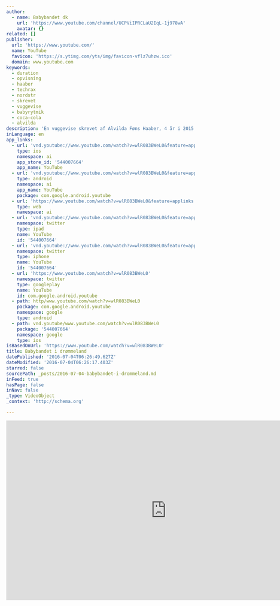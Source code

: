 ```yaml
---
author:
  - name: Babybandet dk
    url: 'https://www.youtube.com/channel/UCPViIPRCLaU2IqL-1j978wA'
    avatar: {}
related: []
publisher:
  url: 'https://www.youtube.com/'
  name: YouTube
  favicon: 'https://s.ytimg.com/yts/img/favicon-vflz7uhzw.ico'
  domain: www.youtube.com
keywords:
  - duration
  - opvisning
  - haaber
  - techrax
  - nordstr
  - skrevet
  - vuggevise
  - babyrytmik
  - coca-cola
  - alvilda
description: 'En vuggevise skrevet af Alvilda Føns Haaber, 4 år i 2015.'
inLanguage: en
app_links:
  - url: 'vnd.youtube://www.youtube.com/watch?v=wlR083BWeL0&feature=applinks'
    type: ios
    namespace: ai
    app_store_id: '544007664'
    app_name: YouTube
  - url: 'vnd.youtube://www.youtube.com/watch?v=wlR083BWeL0&feature=applinks'
    type: android
    namespace: ai
    app_name: YouTube
    package: com.google.android.youtube
  - url: 'https://www.youtube.com/watch?v=wlR083BWeL0&feature=applinks'
    type: web
    namespace: ai
  - url: 'vnd.youtube://www.youtube.com/watch?v=wlR083BWeL0&feature=applinks'
    namespace: twitter
    type: ipad
    name: YouTube
    id: '544007664'
  - url: 'vnd.youtube://www.youtube.com/watch?v=wlR083BWeL0&feature=applinks'
    namespace: twitter
    type: iphone
    name: YouTube
    id: '544007664'
  - url: 'https://www.youtube.com/watch?v=wlR083BWeL0'
    namespace: twitter
    type: googleplay
    name: YouTube
    id: com.google.android.youtube
  - path: http/www.youtube.com/watch?v=wlR083BWeL0
    package: com.google.android.youtube
    namespace: google
    type: android
  - path: vnd.youtube/www.youtube.com/watch?v=wlR083BWeL0
    package: '544007664'
    namespace: google
    type: ios
isBasedOnUrl: 'https://www.youtube.com/watch?v=wlR083BWeL0'
title: Babybandet i drømmeland
datePublished: '2016-07-04T06:26:49.627Z'
dateModified: '2016-07-04T06:26:17.403Z'
starred: false
sourcePath: _posts/2016-07-04-babybandet-i-drommeland.md
inFeed: true
hasPage: false
inNav: false
_type: VideoObject
_context: 'http://schema.org'

---
```

<iframe src="https://cdn.embedly.com/widgets/media.html?src=https%3A%2F%2Fwww.youtube.com%2Fembed%2FwlR083BWeL0%3Ffeature%3Doembed&amp;url=http%3A%2F%2Fwww.youtube.com%2Fwatch%3Fv%3DwlR083BWeL0&amp;image=https%3A%2F%2Fi.ytimg.com%2Fvi%2FwlR083BWeL0%2Fhqdefault.jpg&amp;key=b7d04c9b404c499eba89ee7072e1c4f7&amp;type=text%2Fhtml&amp;schema=youtube" width="854" height="480" scrolling="no" frameborder="0" allowfullscreen="" style=""></iframe>